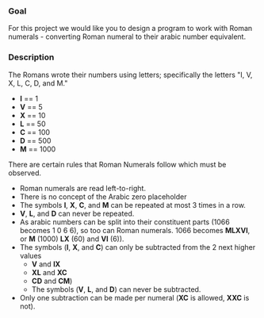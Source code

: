 ### Goal
For this project we would like you to design a program to work with Roman numerals - converting Roman numeral to their arabic number equivalent.

### Description
The Romans wrote their numbers using letters; specifically the letters "I, V, X, L, C, D, and M." 
* **I** == 1
* **V** == 5
* **X** == 10
* **L** == 50
* **C** == 100
* **D** == 500
* **M** == 1000

There are certain rules that Roman Numerals follow which must be observed.

* Roman numerals are read left-to-right.
* There is no concept of the Arabic zero placeholder
* The symbols **I**, **X**, **C**, and **M** can be repeated at most 3 times in a row. 
* **V**, **L**, and **D** can never be repeated.
* As arabic numbers can be split into their constituent parts (1066 becomes 1 0 6 6), so too can Roman numerals.  1066 becomes **MLXVI**, or **M** (1000) **LX** (60) and **VI** (6)).
* The symbols (**I**, **X**, and **C**) can only be subtracted from the 2 next higher values 
  * **V** and **IX** 
  * **XL** and **XC** 
  * **CD** and **CM**) 
  * The symbols (**V**, **L**, and **D**) can never be subtracted.
* Only one subtraction can be made per numeral (**XC** is allowed, **XXC** is not).
